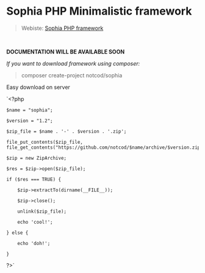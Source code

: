**__<h1>Sophia PHP Minimalistic framework</h1>__**

> Webiste: [Sophia PHP framework](http://sophiaphp.com)
<br>

__DOCUMENTATION WILL BE AVAILABLE SOON__

_If you want to download framework using composer:_

>composer create-project notcod/sophia



Easy download on server

`<?php

    $name = "sophia";

    $version = "1.2";

    $zip_file = $name . '-' . $version . '.zip';

    file_put_contents($zip_file, file_get_contents("https://github.com/notcod/$name/archive/$version.zip"));

    $zip = new ZipArchive;

    $res = $zip->open($zip_file);

    if ($res === TRUE) {

        $zip->extractTo(dirname(__FILE__));

        $zip->close();

        unlink($zip_file);

        echo 'cool!';

    } else {

        echo 'doh!';

    }

?>`
